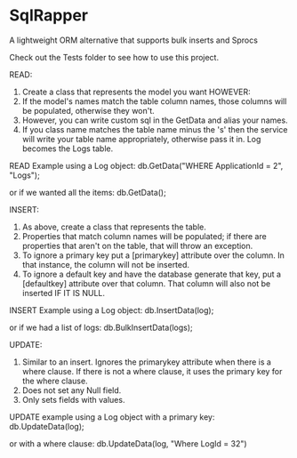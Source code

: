 # SqlRapper
A lightweight ORM alternative that supports bulk inserts and Sprocs

Check out the Tests folder to see how to use this project.  


READ:
1. Create a class that represents the model you want HOWEVER:
2. If the model's names match the table column names, those columns will be populated, otherwise they won't. 
3. However, you can write custom sql in the GetData and alias your names.
4. If you class name matches the table name minus the 's' then the service will write your table name appropriately, otherwise pass it in.  Log becomes the Logs table.

READ Example using a Log object:
db.GetData<Log>("WHERE ApplicationId = 2", "Logs");

or if we wanted all the items:
db.GetData<Log>();


INSERT:
1. As above, create a class that represents the table.  
2. Properties that match column names will be populated; if there are properties that aren't on the table, that will throw an exception.  
3. To ignore a primary key put a [primarykey] attribute over the column.  In that instance, the column will not be inserted.
4. To ignore a default key and have the database generate that key, put a [defaultkey] attribute over that column.  That column will also not be inserted IF IT IS NULL.

INSERT Example using a Log object:
db.InsertData(log);

or if we had a list of logs:
db.BulkInsertData(logs);


UPDATE:
1. Similar to an insert.  Ignores the primarykey attribute when there is a where clause.  If there is not a where clause, it uses the primary key for the where clause.
2. Does not set any Null field.
3. Only sets fields with values.

UPDATE example using a Log object with a primary key:
db.UpdateData(log);

or with a where clause:
db.UpdateData(log, "Where LogId = 32")
